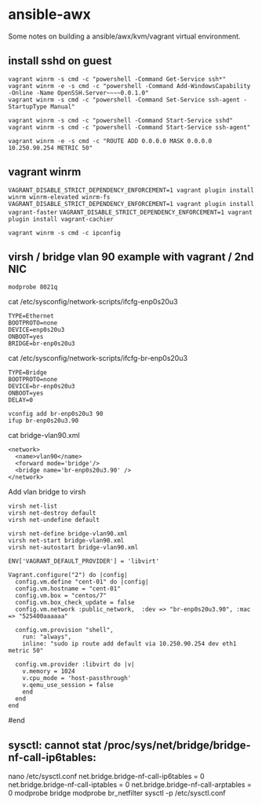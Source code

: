 # ansible-awx

Some notes on building a ansible/awx/kvm/vagrant virtual environment.

## install sshd on guest
```
vagrant winrm -s cmd -c "powershell -Command Get-Service ssh*"
vagrant winrm -e -s cmd -c "powershell -Command Add-WindowsCapability -Online -Name OpenSSH.Server~~~~0.0.1.0"
vagrant winrm -s cmd -c "powershell -Command Set-Service ssh-agent -StartupType Manual"

vagrant winrm -s cmd -c "powershell -Command Start-Service sshd"
vagrant winrm -s cmd -c "powershell -Command Start-Service ssh-agent"

vagrant winrm -e -s cmd -c "ROUTE ADD 0.0.0.0 MASK 0.0.0.0 10.250.90.254 METRIC 50"
```

##  vagrant winrm
`VAGRANT_DISABLE_STRICT_DEPENDENCY_ENFORCEMENT=1 vagrant plugin install winrm winrm-elevated winrm-fs`
`VAGRANT_DISABLE_STRICT_DEPENDENCY_ENFORCEMENT=1 vagrant plugin install vagrant-faster`
`VAGRANT_DISABLE_STRICT_DEPENDENCY_ENFORCEMENT=1 vagrant plugin install vagrant-cachier`


`vagrant winrm -s cmd -c ipconfig`

## virsh / bridge vlan 90 example with vagrant / 2nd NIC
`modprobe 8021q`

cat /etc/sysconfig/network-scripts/ifcfg-enp0s20u3 
```
TYPE=Ethernet
BOOTPROTO=none
DEVICE=enp0s20u3
ONBOOT=yes
BRIDGE=br-enp0s20u3
```

cat /etc/sysconfig/network-scripts/ifcfg-br-enp0s20u3
```
TYPE=Bridge
BOOTPROTO=none
DEVICE=br-enp0s20u3
ONBOOT=yes
DELAY=0
```
```
vconfig add br-enp0s20u3 90
ifup br-enp0s20u3.90
```
cat bridge-vlan90.xml
```
<network>
  <name>vlan90</name>
  <forward mode='bridge'/>
  <bridge name='br-enp0s20u3.90' />
</network>
```

Add vlan bridge to virsh
```
virsh net-list
virsh net-destroy default
virsh net-undefine default

virsh net-define bridge-vlan90.xml
virsh net-start bridge-vlan90.xml
virsh net-autostart bridge-vlan90.xml
```

```
ENV['VAGRANT_DEFAULT_PROVIDER'] = 'libvirt'

Vagrant.configure("2") do |config|
  config.vm.define "cent-01" do |config|
  config.vm.hostname = "cent-01"
  config.vm.box = "centos/7"
  config.vm.box_check_update = false
  config.vm.network :public_network,  :dev => "br-enp0s20u3.90", :mac => "525400aaaaaa"

  config.vm.provision "shell",
    run: "always",
    inline: "sudo ip route add default via 10.250.90.254 dev eth1 metric 50"

  config.vm.provider :libvirt do |v|
    v.memory = 1024
    v.cpu_mode = 'host-passthrough'
    v.qemu_use_session = false
    end
  end
end
```
#end

## sysctl: cannot stat /proc/sys/net/bridge/bridge-nf-call-ip6tables:
nano /etc/sysctl.conf
net.bridge.bridge-nf-call-ip6tables = 0
net.bridge.bridge-nf-call-iptables = 0
net.bridge.bridge-nf-call-arptables = 0
modprobe bridge
modprobe br_netfilter
sysctl -p /etc/sysctl.conf




